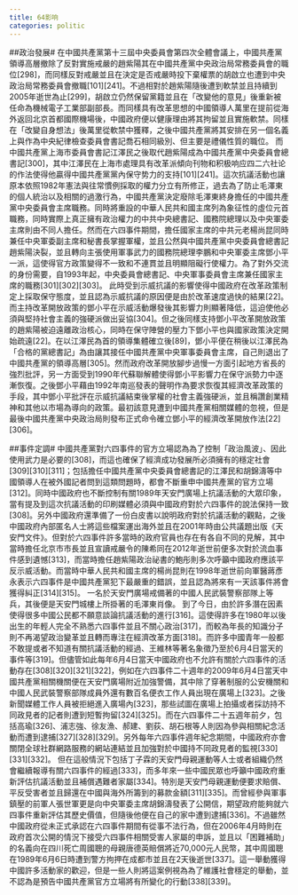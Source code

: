 ```yaml
---
title: 64影响
categories: politic
---
```


##政治發展#
在中國共產黨第十三屆中央委員會第四次全體會議上，中國共產黨領導高層撤除了反對實施戒嚴的趙紫陽其在中國共產黨中央政治局常務委員會的職位[298]，而同樣反對戒嚴並且在決定是否戒嚴時投下棄權票的胡啟立也遭到中央政治局常務委員會撤職[101][241]。不過相對於趙紫陽隨後遭到軟禁並且持續到2005年逝世為止[299]，胡啟立仍然保留黨籍並且在「改變他的意見」後重新被任命為機械電子工業部副部長。而同樣具有改革思想的中國領導人萬里在提前從海外返回北京首都國際機場後，中國政府便以健康理由將其拘留並且實施軟禁。同樣在「改變自身想法」後萬里從軟禁中獲釋，之後中國共產黨將其安排在另一個名義上與作為中央紀律檢查委員會書記喬石相同級別、但主要是禮儀性質的職位。
而中國共產黨上海市委員會書記江澤民之後取代趙紫陽成為中國共產黨中央委員會總書記[300]，其中江澤民在上海市處理具有改革派傾向刊物和积极响应四二六社论的作法使得他贏得中國共產黨黨內保守势力的支持[101][241]。這次抗議活動也讓原本依照1982年憲法與往常慣例採取的權力分立有所修正，過去為了防止毛澤東的個人統治以及相關的過激行為，中國共產黨決定廢除毛澤東終身擔任的中國共產黨中央委員會主席職務。同時將重設的中華人民共和國主席列為象征性的虛位元首職務，同時實際上真正擁有政治權力的中共中央總書記、國務院總理以及中央軍委主席則由不同人擔任。然而在六四事件期間，擔任國家主席的中共元老楊尚昆同時兼任中央軍委副主席和秘書長掌握軍權，並且公然與中國共產黨中央委員會總書記趙紫陽決裂，並且轉向主張使用軍事武力的國務院總理李鵬和中央軍委主席鄧小平一派，這使得官方政策變得不一致和不連貫並且明顯阻礙行使權力。為了對外交流的身份需要，自1993年起，中央委員會總書記、中央軍事委員會主席兼任國家主席的職務[301][302][303]。
此時受到示威抗議的影響使得中國政府在改革政策制定上採取保守態度，並且認為示威抗議的原因便是由於改革速度過快的結果[22]。而主持改革開放政策的鄧小平在示威活動爆發後其影響力則顯著降低，這迫使他必須與堅持社會主義的強硬派做出妥協[304]。但之後同樣支持鄧小平改革開放政策的趙紫陽被迫遠離政治核心，同時在保守陣營的壓力下鄧小平也與國家政策決定開始疏遠[22]。在以江澤民為首的領導集體確立後[89]，鄧小平便在稍後以江澤民為「合格的黨總書記」為由讓其接任中國共產黨中央軍事委員會主席，自己則退出了中國共產黨的領導高層[305]。然而政府改革開放腳步過慢一方面引起地方省長的強烈批評，另一方面受到1990年代蘇聯解體使得鄧小平影響力在保守派勢力中逐漸恢復。之後鄧小平藉由1992年南巡發表的聲明作為要求恢復其經濟改革政策的手段，其中鄧小平批評在示威抗議結束後掌權的社會主義強硬派，並且稱讚創業精神和其他以市場為導向的政策。最初該意見遭到中國共產黨相關媒體的忽視，但是最後中國共產黨中央政治局則發布正式命令確立鄧小平的經濟改革開放作法[22][306]。

##事件定調#
中國共產黨對六四事件的官方立場認為為了控制「政治風波」、因此使用武力是必要的[308]，而這也確保了經濟成功發展所必須擁有的穩定社會[309][310][311]；包括擔任中國共產黨中央委員會總書記的江澤民和胡錦濤等中國領導人在被外國記者問到這類問題時，都會不斷重申中國共產黨的官方立場[312]。同時中國政府也不斷控制有關1989年天安門廣場上抗議活動的大眾印象，當有提及到這次抗議活動的印刷媒體必須與中國政府對於六四事件的說法保持一致[308]。另外中國政府還準備了一份白皮書以說明政府對於抗議活動的觀點，之後中國政府內部匿名人士將這些檔案運出海外並且在2001年時由公共議題出版《天安門文件》。但對於六四事件許多當時的政府官員也存在有各自不同的見解，其中當時擔任北京市市長並且宣讀戒嚴令的陳希同在2012年逝世前便多次對於流血事件感到遺憾[313]，而當時擔任趙紫陽政治祕書的鮑彤則多次呼籲中國政府應該平反示威活動。而當時中華人民共和國主席的楊尚昆則在1998年逝世前向軍醫蔣彥永表示六四事件是中國共產黨犯下最嚴重的錯誤，並且認為將來有一天該事件將會獲得糾正[314][315]。
一名於天安門廣場戒備著的中國人民武裝警察部隊上等兵，其後便是天安門城樓上所掛著的毛澤東肖像。
到了今日，由於許多潛在因素使得很多中國公民都不願意談論抗議活動的進行[316]。這使得許多在1980年以後出生的年輕人完全不熟悉六四事件並且不關心政治[317]，而較為年長的​知識分子則不再渴望政治變革並且轉而專注在經濟改革方面[318]。而許多中國青年一般都不敢提或者不知道有關抗議活動的經過、王維林等著名象徵乃至於6月4日當天的事件等[319]。但儘管如此每年6月4日當天中國政府也不允許有關於六四事件的活動存在[308][320][321][322]，例如在六四事件二十週年的2009年6月4日當天中國共產黨相關機關便在天安門廣場附近加強警備，其中除了穿著制服的公安機關和中國人民武裝警察部隊成員外還有數百名便衣工作人員出現在廣場上[323]。之後新聞媒體工作人員被拒絕進入廣場內[323]，那些試圖在廣場上拍攝或者採訪持不同政見者的記者則遭到短暫拘留[324][325]。而在六四事件二十五週年前夕，包括高瑜[326]、浦志強、徐友漁、郝建、劉荻、胡石根等人則因為參與相關紀念活動而遭到逮捕[327][328][329]。另外每年六四事件週年紀念期間，中國政府亦會關閉全球社群網路服務的網站連結並且加強對於中國持不同政見者的監視[330][331][332]。
但在這般情況下包括丁子霖的天安門母親運動等人士或者組織仍然會繼續報導有關六四事件的經過[333]，而多年來一些中國民眾也呼籲中國政府重新評估抗議活動並且補償遇難者家屬[334]。特別是天安門母親運動便要求賠償、平反受害者並且歸還在中國與海外所籌到的募款金額[311][335]。而曾經參與軍事鎮壓的前軍人張世軍更是向中央軍委主席胡錦濤發表了公開信，期望政府能夠就六四事件重新評估其歷史價值，但隨後他便在自己的家中遭到逮捕[336]。不過雖然中國政府從未正式承認在六四事件期間有從事不法行為，但在2006年4月時則在政府首次公開的情況下接受六四事件相關受害人家屬的申訴，並且以「困難補助」的名義向在四川死亡周國聰的母親唐德英賠償將近70,000元人民幣，其中周國聰在1989年6月6日時遭到警方拘押在成都市並且在2天後逝世[337]。這一舉動獲得中國許多活動家的歡迎，但是一些人則將這案例視為為了維護社會穩定的舉動，並不認為是預告中國共產黨官方立場將有所變化的行動[338][339]。
